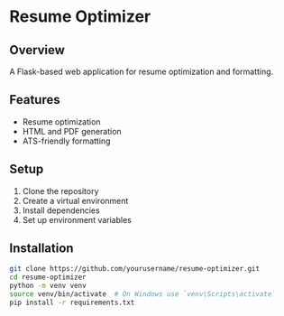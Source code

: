 # Resume Optimizer

## Overview
A Flask-based web application for resume optimization and formatting.

## Features
- Resume optimization
- HTML and PDF generation
- ATS-friendly formatting

## Setup
1. Clone the repository
2. Create a virtual environment
3. Install dependencies
4. Set up environment variables

## Installation
```bash
git clone https://github.com/yourusername/resume-optimizer.git
cd resume-optimizer
python -m venv venv
source venv/bin/activate  # On Windows use `venv\Scripts\activate`
pip install -r requirements.txt